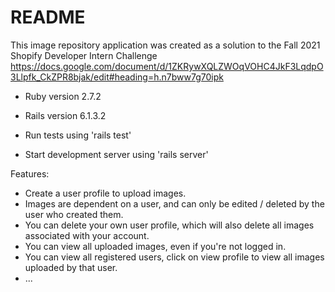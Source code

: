 # README

This image repository application was created as a solution to the Fall 2021 Shopify Developer Intern Challenge
https://docs.google.com/document/d/1ZKRywXQLZWOqVOHC4JkF3LqdpO3Llpfk_CkZPR8bjak/edit#heading=h.n7bww7g70ipk

* Ruby version 2.7.2
* Rails version 6.1.3.2

* Run tests using 'rails test'
* Start development server using 'rails server'

Features:
* Create a user profile to upload images.
* Images are dependent on a user, and can only be edited / deleted by the user who created them.
* You can delete your own user profile, which will also delete all images associated with your account.
* You can view all uploaded images, even if you're not logged in.
* You can view all registered users, click on view profile to view all images uploaded by that user.
* ...
